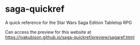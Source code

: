 # saga-quickref
A quick reference for the Star Wars Saga Edition Tabletop RPG

Can access the preview for this website at
https://jyakubison.github.io/saga-quickref/preview/sagaref.html

